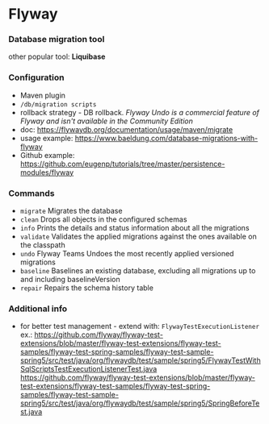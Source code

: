 # Flyway
### Database migration tool

other popular tool: **Liquibase**


### Configuration
- Maven plugin
- `/db/migration scripts`
- rollback strategy - DB rollback. _Flyway Undo is a commercial feature of Flyway and isn't available in the Community Edition_
- doc: https://flywaydb.org/documentation/usage/maven/migrate
- usage example:  https://www.baeldung.com/database-migrations-with-flyway
- Github example: https://github.com/eugenp/tutorials/tree/master/persistence-modules/flyway

### Commands
- `migrate` Migrates the database
- `clean` Drops all objects in the configured schemas
- `info` Prints the details and status information about all the migrations
- `validate` Validates the applied migrations against the ones available on the classpath
- `undo` Flyway Teams	Undoes the most recently applied versioned migrations
- `baseline` Baselines an existing database, excluding all migrations up to and including baselineVersion
- `repair` Repairs the schema history table

### Additional info
- for better test management - extend with: `FlywayTestExecutionListener`
ex.: https://github.com/flyway/flyway-test-extensions/blob/master/flyway-test-extensions/flyway-test-samples/flyway-test-spring-samples/flyway-test-sample-spring5/src/test/java/org/flywaydb/test/sample/spring5/FlywayTestWithSqlScriptsTestExecutionListenerTest.java
    https://github.com/flyway/flyway-test-extensions/blob/master/flyway-test-extensions/flyway-test-samples/flyway-test-spring-samples/flyway-test-sample-spring5/src/test/java/org/flywaydb/test/sample/spring5/SpringBeforeTest.java
